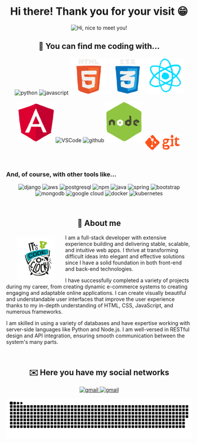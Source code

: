 <h1 align="center">Hi there! Thank you for your visit 😁</h1>

<p align="center">
  <img src="./content/gif-github-main.webp" title="Hi, nice to meet you!">
</p>

<h2 align="center">📖 You can find me coding with...</h2>
<p align="center">
  <img alt="python" src="https://i.giphy.com/media/LMt9638dO8dftAjtco/200.webp" width="100" title="python">
  <img alt="javascript" src="https://media3.giphy.com/media/ln7z2eWriiQAllfVcn/200w.webp" width="100" title="javascript">
  <img alt="html5" src="./content/html5.webp" width="100" title="html">
  <img alt="css" src="./content/css.webp" width="100" title="css">
  <img alt="react" src="./content/react.webp" width="100px" title="react">
</p>
<p align="center">
  <img src="./content/angular.webp" width="100px" title="angular">
  <img alt="VSCode" src="https://i.giphy.com/media/IdyAQJVN2kVPNUrojM/200.webp" width="100" title="vscode">
  <img alt="github" src="https://i.giphy.com/media/KzJkzjggfGN5Py6nkT/200.webp" width="100" title="github">
  <img alt="node" src="./content/node.webp" width="100" title="node">
  <img alt="git" src="./content/git.webp" align="middle" width="100" title="git">
</p>
<br>
<h3>And, of course, with other tools like...</h3>
<p align="center">
  <img src="https://cdn.jsdelivr.net/gh/devicons/devicon/icons/django/django-plain.svg" width="60px" title="django">
  <img src="https://cdn.jsdelivr.net/gh/devicons/devicon@latest/icons/amazonwebservices/amazonwebservices-original.svg" width="60px" title="aws">
  <img src="https://cdn.jsdelivr.net/gh/devicons/devicon@latest/icons/postgresql/postgresql-original.svg" width="60px" title="postgresql">
  <img src="https://cdn.jsdelivr.net/gh/devicons/devicon@latest/icons/npm/npm-original-wordmark.svg" width="60px" title="npm">
  <img src="https://cdn.jsdelivr.net/gh/devicons/devicon@latest/icons/java/java-original.svg" width="60px" title="java">
  <img src="https://cdn.jsdelivr.net/gh/devicons/devicon@latest/icons/spring/spring-original.svg" width="60px" title="spring">
  <img src="https://cdn.jsdelivr.net/gh/devicons/devicon@latest/icons/bootstrap/bootstrap-plain.svg" width="60px" title="bootstrap">
  <img src="https://cdn.jsdelivr.net/gh/devicons/devicon@latest/icons/mongodb/mongodb-original.svg" width="60px" title="mongodb">
  <img src="https://cdn.jsdelivr.net/gh/devicons/devicon@latest/icons/googlecloud/googlecloud-original.svg" width="60px" title="google cloud">
  <img src="https://cdn.jsdelivr.net/gh/devicons/devicon@latest/icons/docker/docker-original.svg" width="60px" title="docker">
  <img src="https://cdn.jsdelivr.net/gh/devicons/devicon@latest/icons/kubernetes/kubernetes-plain.svg" width="60px" title="kubernetes">
</p>
<br>
<h2 align="center">🚀 About me</h2>
<img src="./content/code-time.webp" hspace="30" vspace="5" align="left" width="100" title="gmail">
<p>
I am a full-stack developer with extensive experience building and delivering stable, scalable, and intuitive web apps. I thrive at transforming difficult ideas into elegant and effective solutions since I have a solid foundation in both front-end and back-end technologies.
</p>
<p>
I have successfully completed a variety of projects during my career, from creating dynamic e-commerce systems to creating engaging and adaptable online applications. I can create visually beautiful and understandable user interfaces that improve the user experience thanks to my in-depth understanding of HTML, CSS, JavaScript, and numerous frameworks.
</p>
<p>
I am skilled in using a variety of databases and have expertise working with server-side languages like Python and Node.js. I am well-versed in RESTful design and API integration, ensuring smooth communication between the system's many parts.
</p>
<br>
<h2 align="center">✉️ Here you have my social networks</h2>

<div align="center">
  <a href="mailto:hello@alejandroestarlich.es" target="_blank">
    <img src="https://img.icons8.com/doodle/96/000000/gmail-new.png" width="100" title="gmail">
  </a>
  <a href="https://www.linkedin.com/in/alejandro-estarlich/" target="_blank">
    <img src="https://img.icons8.com/doodle/96/000000/linkedin-circled.png" width="100" title="gmail">
  </a>
</div>



![github contribution grid snake animation](./content/github-contribution-grid-snake-dark.svg)
